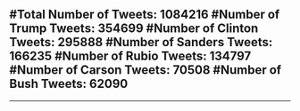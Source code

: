 #Total Number of Tweets: 1084216 
#Number of Trump Tweets: 354699
#Number of Clinton Tweets: 295888
#Number of Sanders Tweets: 166235
#Number of Rubio Tweets: 134797
#Number of Carson Tweets: 70508
#Number of Bush Tweets: 62090
---
---

